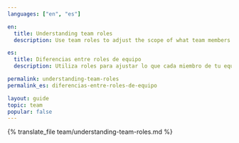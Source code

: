 ```yaml
---
languages: ["en", "es"]

en:
  title: Understanding team roles
  description: Use team roles to adjust the scope of what team members can see and do according to their responsibilities.

es:
  title: Diferencias entre roles de equipo
  description: Utiliza roles para ajustar lo que cada miembro de tu equipo puede hacer de acuerdo a sus responsabilidades.

permalink: understanding-team-roles
permalink_es: diferencias-entre-roles-de-equipo

layout: guide
topic: team
popular: false
---
```


{% translate_file team/understanding-team-roles.md %}